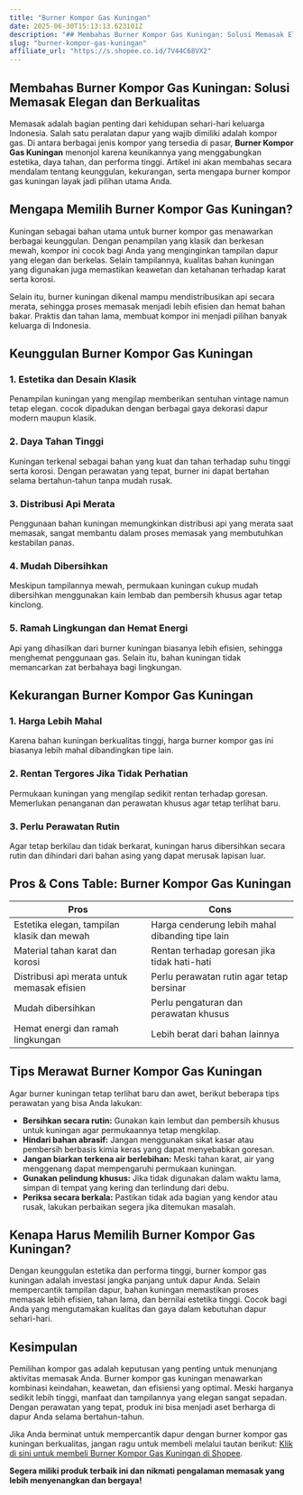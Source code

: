 ```yaml
---
title: "Burner Kompor Gas Kuningan"
date: 2025-06-30T15:13:13.623101Z
description: "## Membahas Burner Kompor Gas Kuningan: Solusi Memasak Elegan dan Berkualitas..."
slug: "burner-kompor-gas-kuningan"
affiliate_url: "https://s.shopee.co.id/7V44C68VX2"
---
```

## Membahas Burner Kompor Gas Kuningan: Solusi Memasak Elegan dan Berkualitas

Memasak adalah bagian penting dari kehidupan sehari-hari keluarga Indonesia. Salah satu peralatan dapur yang wajib dimiliki adalah kompor gas. Di antara berbagai jenis kompor yang tersedia di pasar, **Burner Kompor Gas Kuningan** menonjol karena keunikannya yang menggabungkan estetika, daya tahan, dan performa tinggi. Artikel ini akan membahas secara mendalam tentang keunggulan, kekurangan, serta mengapa burner kompor gas kuningan layak jadi pilihan utama Anda.

## Mengapa Memilih Burner Kompor Gas Kuningan?

Kuningan sebagai bahan utama untuk burner kompor gas menawarkan berbagai keunggulan. Dengan penampilan yang klasik dan berkesan mewah, kompor ini cocok bagi Anda yang menginginkan tampilan dapur yang elegan dan berkelas. Selain tampilannya, kualitas bahan kuningan yang digunakan juga memastikan keawetan dan ketahanan terhadap karat serta korosi.

Selain itu, burner kuningan dikenal mampu mendistribusikan api secara merata, sehingga proses memasak menjadi lebih efisien dan hemat bahan bakar. Praktis dan tahan lama, membuat kompor ini menjadi pilihan banyak keluarga di Indonesia.

## Keunggulan Burner Kompor Gas Kuningan

### 1. Estetika dan Desain Klasik
Penampilan kuningan yang mengilap memberikan sentuhan vintage namun tetap elegan. cocok dipadukan dengan berbagai gaya dekorasi dapur modern maupun klasik.

### 2. Daya Tahan Tinggi
Kuningan terkenal sebagai bahan yang kuat dan tahan terhadap suhu tinggi serta korosi. Dengan perawatan yang tepat, burner ini dapat bertahan selama bertahun-tahun tanpa mudah rusak.

### 3. Distribusi Api Merata
Penggunaan bahan kuningan memungkinkan distribusi api yang merata saat memasak, sangat membantu dalam proses memasak yang membutuhkan kestabilan panas.

### 4. Mudah Dibersihkan
Meskipun tampilannya mewah, permukaan kuningan cukup mudah dibersihkan menggunakan kain lembab dan pembersih khusus agar tetap kinclong.

### 5. Ramah Lingkungan dan Hemat Energi
Api yang dihasilkan dari burner kuningan biasanya lebih efisien, sehingga menghemat penggunaan gas. Selain itu, bahan kuningan tidak memancarkan zat berbahaya bagi lingkungan.

## Kekurangan Burner Kompor Gas Kuningan

### 1. Harga Lebih Mahal
Karena bahan kuningan berkualitas tinggi, harga burner kompor gas ini biasanya lebih mahal dibandingkan tipe lain.

### 2. Rentan Tergores Jika Tidak Perhatian
Permukaan kuningan yang mengilap sedikit rentan terhadap goresan. Memerlukan penanganan dan perawatan khusus agar tetap terlihat baru.

### 3. Perlu Perawatan Rutin
Agar tetap berkilau dan tidak berkarat, kuningan harus dibersihkan secara rutin dan dihindari dari bahan asing yang dapat merusak lapisan luar.

## Pros & Cons Table: Burner Kompor Gas Kuningan

| **Pros** | **Cons** |
| --- | --- |
| Estetika elegan, tampilan klasik dan mewah | Harga cenderung lebih mahal dibanding tipe lain |
| Material tahan karat dan korosi | Rentan terhadap goresan jika tidak hati-hati |
| Distribusi api merata untuk memasak efisien | Perlu perawatan rutin agar tetap bersinar |
| Mudah dibersihkan | Perlu pengaturan dan perawatan khusus |
| Hemat energi dan ramah lingkungan | Lebih berat dari bahan lainnya |

## Tips Merawat Burner Kompor Gas Kuningan

Agar burner kuningan tetap terlihat baru dan awet, berikut beberapa tips perawatan yang bisa Anda lakukan:

- **Bersihkan secara rutin:** Gunakan kain lembut dan pembersih khusus untuk kuningan agar permukaannya tetap mengkilap.
- **Hindari bahan abrasif:** Jangan menggunakan sikat kasar atau pembersih berbasis kimia keras yang dapat menyebabkan goresan.
- **Jangan biarkan terkena air berlebihan:** Meski tahan karat, air yang menggenang dapat mempengaruhi permukaan kuningan.
- **Gunakan pelindung khusus:** Jika tidak digunakan dalam waktu lama, simpan di tempat yang kering dan terlindung dari debu.
- **Periksa secara berkala:** Pastikan tidak ada bagian yang kendor atau rusak, lakukan perbaikan segera jika ditemukan masalah.

## Kenapa Harus Memilih Burner Kompor Gas Kuningan?

Dengan keunggulan estetika dan performa tinggi, burner kompor gas kuningan adalah investasi jangka panjang untuk dapur Anda. Selain mempercantik tampilan dapur, bahan kuningan memastikan proses memasak lebih efisien, tahan lama, dan bernilai estetika tinggi. Cocok bagi Anda yang mengutamakan kualitas dan gaya dalam kebutuhan dapur sehari-hari.

## Kesimpulan

Pemilihan kompor gas adalah keputusan yang penting untuk menunjang aktivitas memasak Anda. Burner kompor gas kuningan menawarkan kombinasi keindahan, keawetan, dan efisiensi yang optimal. Meski harganya sedikit lebih tinggi, manfaat dan tampilannya yang elegan sangat sepadan. Dengan perawatan yang tepat, produk ini bisa menjadi aset berharga di dapur Anda selama bertahun-tahun.

Jika Anda berminat untuk mempercantik dapur dengan burner kompor gas kuningan berkualitas, jangan ragu untuk membeli melalui tautan berikut: [Klik di sini untuk membeli Burner Kompor Gas Kuningan di Shopee](https://s.shopee.co.id/7V44C68VX2).  

**Segera miliki produk terbaik ini dan nikmati pengalaman memasak yang lebih menyenangkan dan bergaya!**